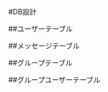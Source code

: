 <!-- # README

This README would normally document whatever steps are necessary to get the
application up and running.

Things you may want to cover:

* Ruby version

* System dependencies

* Configuration

* Database creation

* Database initialization

* How to run the test suite

* Services (job queues, cache servers, search engines, etc.)

* Deployment instructions

* ...
# chat-space -->





#DB設計

##ユーザーテーブル

##メッセージテーブル

##グループテーブル

##グループユーザーテーブル

